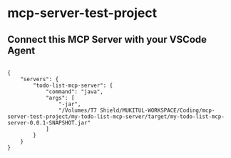 # mcp-server-test-project

## Connect this MCP Server with your VSCode Agent

```aiignore

{
    "servers": {
        "todo-list-mcp-server": {
            "command": "java",
            "args": [
                "-jar",
                "/Volumes/T7 Shield/MUKITUL-WORKSPACE/Coding/mcp-server-test-project/my-todo-list-mcp-server/target/my-todo-list-mcp-server-0.0.1-SNAPSHOT.jar"
            ]
        }
    }
}
```